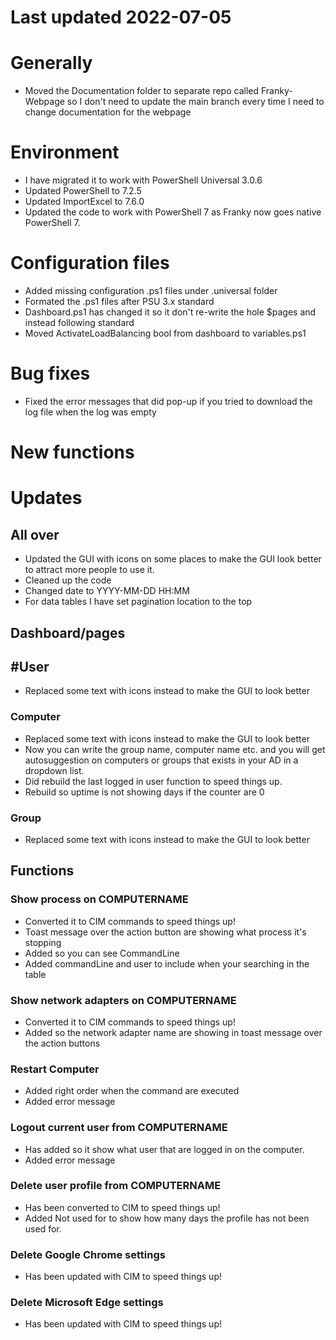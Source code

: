 ﻿# Last updated 2022-07-05

# Generally
- Moved the Documentation folder to separate repo called Franky-Webpage so I don't need to update the main branch every time I need to change documentation for the webpage

# Environment
- I have migrated it to work with PowerShell Universal 3.0.6
- Updated PowerShell to 7.2.5
- Updated ImportExcel to 7.6.0
- Updated the code to work with PowerShell 7 as Franky now goes native PowerShell 7.

# Configuration files
- Added missing configuration .ps1 files under .universal folder
- Formated the .ps1 files after PSU 3.x standard
- Dashboard.ps1 has changed it so it don't re-write the hole $pages and instead following standard
- Moved ActivateLoadBalancing bool from dashboard to variables.ps1

# Bug fixes
- Fixed the error messages that did pop-up if you tried to download the log file when the log was empty

# New functions

# Updates
## All over
- Updated the GUI with icons on some places to make the GUI look better to attract more people to use it.
- Cleaned up the code
- Changed date to YYYY-MM-DD HH:MM
- For data tables I have set pagination location to the top

## Dashboard/pages
## #User
- Replaced some text with icons instead to make the GUI to look better

### Computer
- Replaced some text with icons instead to make the GUI to look better
- Now you can write the group name, computer name etc. and you will get autosuggestion on computers or groups that exists in your AD in a dropdown list.
- Did rebuild the last logged in user function to speed things up.
- Rebuild so uptime is not showing days if the counter are 0

### Group
- Replaced some text with icons instead to make the GUI to look better

## Functions
### Show process on COMPUTERNAME
- Converted it to CIM commands to speed things up!
- Toast message over the action button are showing what process it's stopping
- Added so you can see CommandLine
- Added commandLine and user to include when your searching in the table

### Show network adapters on COMPUTERNAME
- Converted it to CIM commands to speed things up!
- Added so the network adapter name are showing in toast message over the action buttons

### Restart Computer
- Added right order when the command are executed
- Added error message

### Logout current user from COMPUTERNAME
- Has added so it show what user that are logged in on the computer.
- Added error message

### Delete user profile from COMPUTERNAME
- Has been converted to CIM to speed things up!
- Added Not used for to show how many days the profile has not been used for.

### Delete Google Chrome settings
- Has been updated with CIM to speed things up!

### Delete Microsoft Edge settings
- Has been updated with CIM to speed things up!